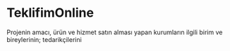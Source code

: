 # TeklifimOnline
Projenin amacı, ürün ve hizmet satın alması yapan kurumların ilgili birim ve bireylerinin; tedarikçilerini
